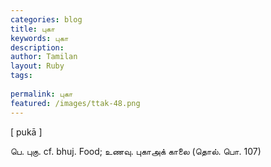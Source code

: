```yaml
---
categories: blog
title: புகா
keywords: புகா
description: 
author: Tamilan
layout: Ruby
tags: 
 
permalink: புகா
featured: /images/ttak-48.png
---
```

  
[ pukā ]  
  
பெ. புகு. cf. bhuj. Food; உணவு. புகாஅக் காலை (தொல். பொ. 107)